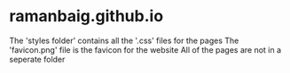 # ramanbaig.github.io

The 'styles folder' contains all the '.css' files for the pages
The 'favicon.png' file is the favicon for the website
All of the pages are not in a seperate folder